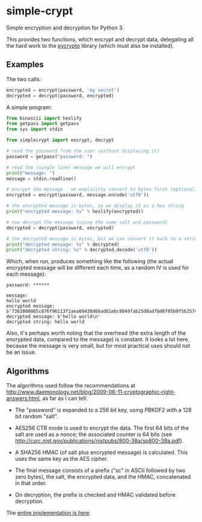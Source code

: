 simple-crypt
============

Simple encryption and decryption for Python 3.

This provides two functions, which encrypt and decrypt data, delegating all
the hard work to the [pycrypto](https://www.dlitz.net/software/pycrypto)
library (which must also be installed).

Examples
--------

The two calls:

```python
encrypted = encrypt(password, 'my secret')
decrypted = decrypt(password, encrypted)
```

A simple program:

```python
from binascii import hexlify
from getpass import getpass
from sys import stdin

from simplecrypt import encrypt, decrypt

# read the password from the user (without displaying it)
password = getpass("password: ")

# read the (single line) message we will encrypt
print("message: ")
message = stdin.readline()

# encrypt the message.  we explicitly convert to bytes first (optional)
encrypted = encrypt(password, message.encode('utf8'))

# the encrypted message is bytes, so we display it as a hex string
print("encrypted message: %s" % hexlify(encrypted))

# now decrypt the message (using the same salt and password)
decrypted = decrypt(password, encrypted)

# the decrypted message is bytes, but we can convert it back to a string
print("decrypted message: %s" % decrypted)
print("decrypted string: %s" % decrypted.decode('utf8'))
```

Which, when run, produces something like the following (the actual encrypted
message will be different each time, as a random IV is used for each message):

```
password: ******

message:
hello world
encrypted message: b'7363000065c876f96113f1aea09438d66ad01ebc8049fab25d0ad7bd6f85b0f5b2574138e410b9e966ac54c8130483b6e89ebe69f87e1f519afc2f848bfecccf'
decrypted message: b'hello world\n'
decrypted string: hello world
```

Also, it's perhaps worth noting that the overhead (the extra length of the
encrypted data, compared to the message) is constant.  It looks a lot here,
because the message is very small, but for most practical uses should not be
an issue.

Algorithms
----------

The algorithms used follow the recommendations at
http://www.daemonology.net/blog/2009-06-11-cryptographic-right-answers.html,
as far as I can tell:

* The "password" is expanded to a 256 bit key, using PBKDF2 with a 128 bit
  random "salt".

* AES256 CTR mode is used to encrypt the data.  The first 64 bits of the
  salt are used as a nonce; the associated counter is 64 bits
  (see http://csrc.nist.gov/publications/nistpubs/800-38a/sp800-38a.pdf).

* A SHA256 HMAC (of salt plus encrypted message) is calculated.  This uses
  the same key as the AES cipher.

* The final message consists of a prefix ("sc" in ASCII followed by two
  zero bytes), the salt, the encrypted data, and the HMAC, concatenated in
  that order.

* On decryption, the prefix is checked and HMAC validated before decryption.

The [entire implementation is here](https://github.com/andrewcooke/simple-crypt/blob/master/src/simplecrypt/__init__.py).
